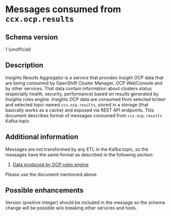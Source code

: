 # Messages consumed from `ccx.ocp.results`

## Schema version

1 (unofficial)

## Description

Insights Results Aggregator is a service that provides Insight OCP data that
are being consumed by OpenShift Cluster Manager, OCP WebConsole and by other
services. That data contain information about clusters status (especially
health, security, performance) based on results generated by Insights rules
engine. Insights OCP data are consumed from selected broker and selected topic
named `ccx.ocp.results`, stored in a storage (that basically works as a cache)
and exposed via REST API endpoints. This document describes format of messages
consumed from `ccx.ocp.results` Kafka topic.

## Additional information

Messages are not transformed by any ETL in the Kafka topic, so the messages have the same format as described in the following section:
1. [Data produced by OCP rules engine](ccx_data_pipeline.md)

Please use the document mentioned above.

## Possible enhancements

Version (positive integer) should be included in the message so the schema
change will be possible w/o breaking other services and tools.
